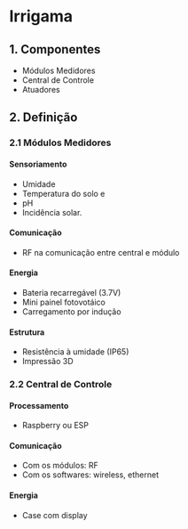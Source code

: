 # Irrigama

## 1. Componentes
* Módulos Medidores
* Central de Controle
* Atuadores

## 2. Definição

### 2.1 Módulos Medidores

#### Sensoriamento

* Umidade
* Temperatura do solo e 
* pH
* Incidência solar.

#### Comunicação

* RF na comunicação entre central e módulo
 
#### Energia

* Bateria recarregável (3.7V)
* Mini painel fotovotáico
* Carregamento por indução

#### Estrutura

* Resistência à umidade (IP65)
* Impressão 3D

### 2.2 Central de Controle

#### Processamento

* Raspberry ou ESP

#### Comunicação

* Com os módulos: RF
* Com os softwares: wireless, ethernet

#### Energia

* Case com display
